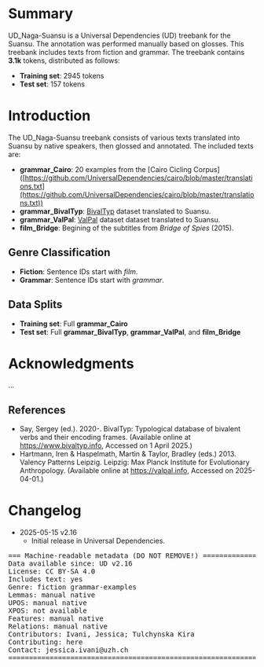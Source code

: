 # Summary

UD_Naga-Suansu is a Universal Dependencies (UD) treebank for the Suansu. The annotation was performed manually based on glosses. This treebank includes texts from fiction and grammar. The treebank contains **3.1k** tokens, distributed as follows:

- **Training set**: 2945 tokens
- **Test set**: 157 tokens

# Introduction

The UD\_Naga-Suansu treebank consists of various texts translated into Suansu by native speakers, then glossed and annotated. The included texts are:

- **grammar\_Cairo**: 20 examples from the [Cairo Cicling Corpus]\([https://github.com/UniversalDependencies/cairo/blob/master/translations.txt](https://github.com/UniversalDependencies/cairo/blob/master/translations.txt))
- **grammar\_BivalTyp**: [BivalTyp](https\://www\.bivaltyp.info) dataset translated to Suansu.
- **grammar\_ValPal**: [ValPal](https://valpal.info) dataset dataset translated to Suansu.
- **film\_Bridge**: Begining of the subtitles from *Bridge of Spies* (2015).

## Genre Classification

- **Fiction**: Sentence IDs start with *film*.
- **Grammar**: Sentence IDs start with *grammar*.

## Data Splits

- **Training set**: Full **grammar\_Cairo**
- **Test set**: Full **grammar\_BivalTyp**, **grammar\_ValPal**, and **film\_Bridge**

# Acknowledgments

...

## References

* Say, Sergey (ed.). 2020-. BivalTyp: Typological database of bivalent verbs and their encoding frames. (Available online at https://www.bivaltyp.info, Accessed on 1 April 2025.)
* Hartmann, Iren & Haspelmath, Martin & Taylor, Bradley (eds.) 2013.
Valency Patterns Leipzig.
Leipzig: Max Planck Institute for Evolutionary Anthropology.
(Available online at https://valpal.info, Accessed on 2025-04-01.)


# Changelog

* 2025-05-15 v2.16
  * Initial release in Universal Dependencies.


<pre>
=== Machine-readable metadata (DO NOT REMOVE!) ================================
Data available since: UD v2.16
License: CC BY-SA 4.0
Includes text: yes
Genre: fiction grammar-examples
Lemmas: manual native
UPOS: manual native
XPOS: not available
Features: manual native
Relations: manual native
Contributors: Ivani, Jessica; Tulchynska Kira
Contributing: here
Contact: jessica.ivani@uzh.ch
===============================================================================
</pre>
